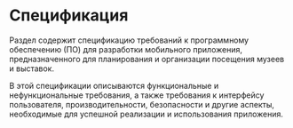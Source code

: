 # Спецификация

Раздел содержит спецификацию требований к программному обеспечению (ПО) для разработки мобильного приложения,
предназначенного для планирования и организации посещения музеев и выставок.

В этой спецификации описываются функциональные и нефункциональные требования, а также требования к интерфейсу пользователя, производительности, безопасности и другие аспекты, необходимые для успешной реализации и использования приложения.

